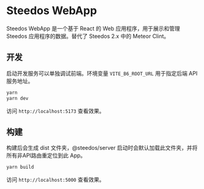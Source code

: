 # Steedos WebApp

Steedos WebApp 是一个基于 React 的 Web 应用程序，用于展示和管理 Steedos 应用程序的数据。替代了 Steedos 2.x 中的 Meteor Clint。

## 开发

启动开发服务可以单独调试前端。环境变量 `VITE_B6_ROOT_URL` 用于指定后端 API 服务地址。

```bash
yarn
yarn dev
```

访问 `http://localhost:5173` 查看效果。

## 构建

构建后会生成 dist 文件夹，@steedos/server 启动时会默认加载此文件夹，并将所有非API路由重定位到此 App。

```bash 
yarn build
```

访问 `http://localhost:5000` 查看效果。